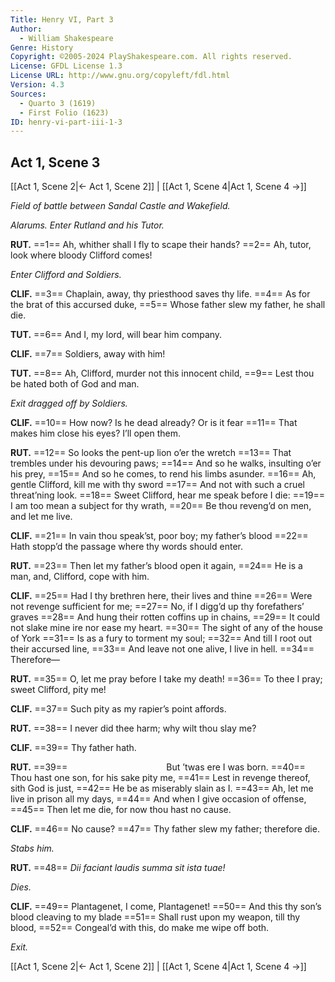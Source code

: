 ```yaml
---
Title: Henry VI, Part 3
Author: 
  - William Shakespeare
Genre: History
Copyright: ©2005-2024 PlayShakespeare.com. All rights reserved.
License: GFDL License 1.3
License URL: http://www.gnu.org/copyleft/fdl.html
Version: 4.3
Sources:
  - Quarto 3 (1619)
  - First Folio (1623)
ID: henry-vi-part-iii-1-3
---
```


## Act 1, Scene 3
[[Act 1, Scene 2|← Act 1, Scene 2]] | [[Act 1, Scene 4|Act 1, Scene 4 →]]

*Field of battle between Sandal Castle and Wakefield.*

*Alarums. Enter Rutland and his Tutor.*

**RUT.**
==1== Ah, whither shall I fly to scape their hands?
==2== Ah, tutor, look where bloody Clifford comes!

*Enter Clifford and Soldiers.*

**CLIF.**
==3== Chaplain, away, thy priesthood saves thy life.
==4== As for the brat of this accursed duke,
==5== Whose father slew my father, he shall die.

**TUT.**
==6== And I, my lord, will bear him company.

**CLIF.**
==7== Soldiers, away with him!

**TUT.**
==8== Ah, Clifford, murder not this innocent child,
==9== Lest thou be hated both of God and man.

*Exit dragged off by Soldiers.*

**CLIF.**
==10== How now? Is he dead already? Or is it fear
==11== That makes him close his eyes? I’ll open them.

**RUT.**
==12== So looks the pent-up lion o’er the wretch
==13== That trembles under his devouring paws;
==14== And so he walks, insulting o’er his prey,
==15== And so he comes, to rend his limbs asunder.
==16== Ah, gentle Clifford, kill me with thy sword
==17== And not with such a cruel threat’ning look.
==18== Sweet Clifford, hear me speak before I die:
==19== I am too mean a subject for thy wrath,
==20== Be thou reveng’d on men, and let me live.

**CLIF.**
==21== In vain thou speak’st, poor boy; my father’s blood
==22== Hath stopp’d the passage where thy words should enter.

**RUT.**
==23== Then let my father’s blood open it again,
==24== He is a man, and, Clifford, cope with him.

**CLIF.**
==25== Had I thy brethren here, their lives and thine
==26== Were not revenge sufficient for me;
==27== No, if I digg’d up thy forefathers’ graves
==28== And hung their rotten coffins up in chains,
==29== It could not slake mine ire nor ease my heart.
==30== The sight of any of the house of York
==31== Is as a fury to torment my soul;
==32== And till I root out their accursed line,
==33== And leave not one alive, I live in hell.
==34== Therefore⁠—

**RUT.**
==35== O, let me pray before I take my death!
==36== To thee I pray; sweet Clifford, pity me!

**CLIF.**
==37== Such pity as my rapier’s point affords.

**RUT.**
==38== I never did thee harm; why wilt thou slay me?

**CLIF.**
==39== Thy father hath.

**RUT.**
==39==            But ’twas ere I was born.
==40== Thou hast one son, for his sake pity me,
==41== Lest in revenge thereof, sith God is just,
==42== He be as miserably slain as I.
==43== Ah, let me live in prison all my days,
==44== And when I give occasion of offense,
==45== Then let me die, for now thou hast no cause.

**CLIF.**
==46== No cause?
==47== Thy father slew my father; therefore die.

*Stabs him.*

**RUT.**
==48== *Dii faciant laudis summa sit ista tuae!*

*Dies.*

**CLIF.**
==49== Plantagenet, I come, Plantagenet!
==50== And this thy son’s blood cleaving to my blade
==51== Shall rust upon my weapon, till thy blood,
==52== Congeal’d with this, do make me wipe off both.

*Exit.*

[[Act 1, Scene 2|← Act 1, Scene 2]] | [[Act 1, Scene 4|Act 1, Scene 4 →]]